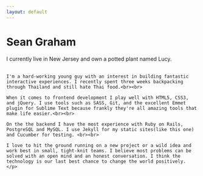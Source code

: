 ```yaml
---
layout: default
---
```

<h1 class="home-title">Sean Graham</h1>

<body class="article">
	<p>I currently live in New Jersey and own a potted plant named Lucy.<br><br>

	I'm a hard-working young guy with an interest in building fantastic interactive experiences. I recently spent three weeks backpacking through Thailand and still hate Thai food.<br><br>

	When it comes to frontend development I play well with HTML5, CSS3, and jQuery. I use tools such as SASS, Git, and the excellent Emmet plugin for Sublime Text because frankly they're all amazing tools that make life easier.<br><br>

	On the the backend I have the most experience with Ruby on Rails, PostgreSQL and MySQL. I use Jekyll for my static sites(like this one) and Cucumber for testing. <br><br>

	I love to hit the ground running on a new project or a wild idea and work best in small, tight-knit teams. I believe most problems can be solved with an open mind and an honest conversation. I think the technology is our last best chance to change the world positively.
	</p>
</body>


